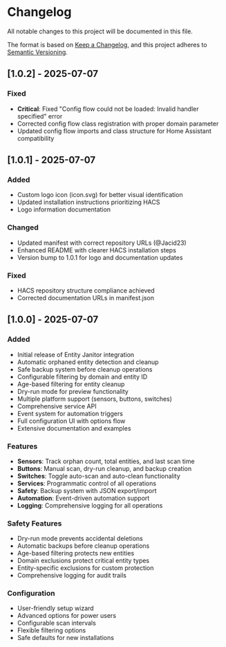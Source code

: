 # Changelog

All notable changes to this project will be documented in this file.

The format is based on [Keep a Changelog](https://keepachangelog.com/en/1.0.0/),
and this project adheres to [Semantic Versioning](https://semver.org/spec/v2.0.0.html).

## [1.0.2] - 2025-07-07

### Fixed
- **Critical**: Fixed "Config flow could not be loaded: Invalid handler specified" error
- Corrected config flow class registration with proper domain parameter
- Updated config flow imports and class structure for Home Assistant compatibility

## [1.0.1] - 2025-07-07

### Added
- Custom logo icon (icon.svg) for better visual identification
- Updated installation instructions prioritizing HACS
- Logo information documentation

### Changed
- Updated manifest with correct repository URLs (@Jacid23)
- Enhanced README with clearer HACS installation steps
- Version bump to 1.0.1 for logo and documentation updates

### Fixed
- HACS repository structure compliance achieved
- Corrected documentation URLs in manifest.json

## [1.0.0] - 2025-07-07

### Added
- Initial release of Entity Janitor integration
- Automatic orphaned entity detection and cleanup
- Safe backup system before cleanup operations
- Configurable filtering by domain and entity ID
- Age-based filtering for entity cleanup
- Dry-run mode for preview functionality
- Multiple platform support (sensors, buttons, switches)
- Comprehensive service API
- Event system for automation triggers
- Full configuration UI with options flow
- Extensive documentation and examples

### Features
- **Sensors**: Track orphan count, total entities, and last scan time
- **Buttons**: Manual scan, dry-run cleanup, and backup creation
- **Switches**: Toggle auto-scan and auto-clean functionality
- **Services**: Programmatic control of all operations
- **Safety**: Backup system with JSON export/import
- **Automation**: Event-driven automation support
- **Logging**: Comprehensive logging for all operations

### Safety Features
- Dry-run mode prevents accidental deletions
- Automatic backups before cleanup operations
- Age-based filtering protects new entities
- Domain exclusions protect critical entity types
- Entity-specific exclusions for custom protection
- Comprehensive logging for audit trails

### Configuration
- User-friendly setup wizard
- Advanced options for power users
- Configurable scan intervals
- Flexible filtering options
- Safe defaults for new installations
